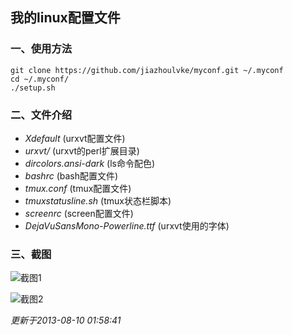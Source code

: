 ## 我的linux配置文件 ##

### 一、使用方法 ###

    git clone https://github.com/jiazhoulvke/myconf.git ~/.myconf
    cd ~/.myconf/
    ./setup.sh
    
### 二、文件介绍 ###

* *Xdefault*  (urxvt配置文件)
* *urxvt/*  (urxvt的perl扩展目录)
* *dircolors.ansi-dark*  (ls命令配色)
* *bashrc*  (bash配置文件)
* *tmux.conf*  (tmux配置文件)
* *tmuxstatusline.sh*  (tmux状态栏脚本)
* *screenrc*  (screen配置文件)
* *DejaVuSansMono-Powerline.ttf*  (urxvt使用的字体)

### 三、截图

![截图1](https://raw.github.com/jiazhoulvke/myconf/master/screenshot.png)

![截图2](https://raw.github.com/jiazhoulvke/myconf/master/screenshot2.png)

_更新于2013-08-10 01:58:41_
